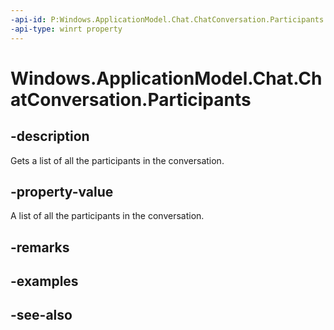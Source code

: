 ```yaml
---
-api-id: P:Windows.ApplicationModel.Chat.ChatConversation.Participants
-api-type: winrt property
---
```


<!-- Property syntax
public Windows.Foundation.Collections.IVector<string> Participants { get; }
-->

# Windows.ApplicationModel.Chat.ChatConversation.Participants

## -description
Gets a list of all the participants in the conversation.

## -property-value
A list of all the participants in the conversation.

## -remarks

## -examples

## -see-also
